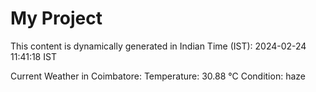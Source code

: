 # My Project

This content is dynamically generated in Indian Time (IST): 2024-02-24 11:41:18 IST


Current Weather in Coimbatore:
Temperature: 30.88 °C
Condition: haze
